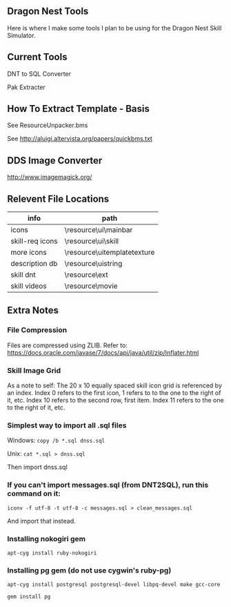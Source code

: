 ## Dragon Nest Tools
Here is where I make some tools I plan to be using for the Dragon Nest Skill Simulator.

## Current Tools
DNT to SQL Converter

Pak Extracter

## How To Extract Template - Basis
See ResourceUnpacker.bms

See http://aluigi.altervista.org/papers/quickbms.txt

## DDS Image Converter
http://www.imagemagick.org/

## Relevent File Locations
| info            | path                        |
| ----------------|---------------------------- |
| icons           | \resource\ui\mainbar        |
| skill-req icons | \resource\ui\skill          |
| more icons      | \resource\uitemplatetexture |
| description db  | \resource\uistring          |
| skill dnt       | \resource\ext               |
| skill videos    | \resource\movie             |

## Extra Notes
### File Compression
Files are compressed using ZLIB.
Refer to: https://docs.oracle.com/javase/7/docs/api/java/util/zip/Inflater.html

### Skill Image Grid
As a note to self:
The 20 x 10 equally spaced skill icon grid is referenced by an index.
Index 0 refers to the first icon, 1 refers to to the one to the right of it, etc.
Index 10 refers to the second row, first item. Index 11 refers to the one to the right of it, etc.

### Simplest way to import all .sql files
Windows:
`copy /b *.sql dnss.sql`

Unix:
`cat *.sql > dnss.sql`

Then import dnss.sql

### If you can't import messages.sql (from DNT2SQL), run this command on it:
`iconv -f utf-8 -t utf-8 -c messages.sql > clean_messages.sql`

And import that instead.

### Installing nokogiri gem
`apt-cyg install ruby-nokogiri`

### Installing pg gem (do not use cygwin's ruby-pg) 
`apt-cyg install postgresql postgresql-devel libpq-devel make gcc-core`

`gem install pg`